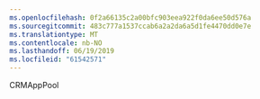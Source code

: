 ```yaml
---
ms.openlocfilehash: 0f2a66135c2a00bfc903eea922f0da6ee50d576a
ms.sourcegitcommit: 483c777a1537ccab6a2a2da6a5d1fe4470dd0e7e
ms.translationtype: MT
ms.contentlocale: nb-NO
ms.lasthandoff: 06/19/2019
ms.locfileid: "61542571"
---
```

CRMAppPool